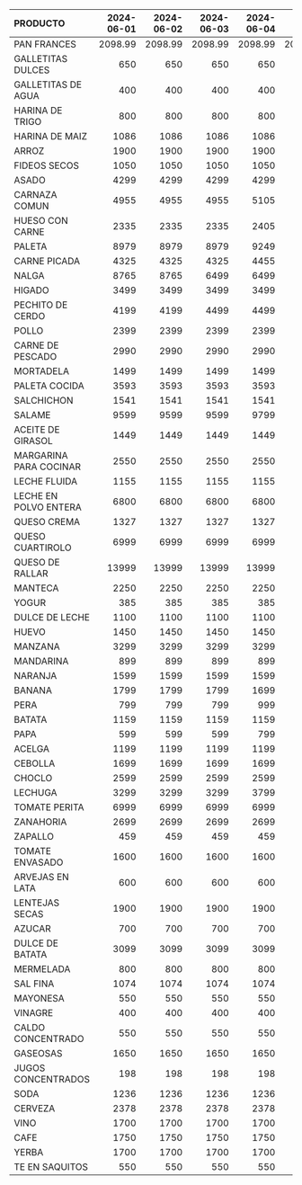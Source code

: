 | PRODUCTO               |   2024-06-01 |   2024-06-02 |   2024-06-03 |   2024-06-04 |   2024-06-05 |   2024-06-06 |
|:-----------------------|-------------:|-------------:|-------------:|-------------:|-------------:|-------------:|
| PAN FRANCES            |      2098.99 |      2098.99 |      2098.99 |      2098.99 |      2098.99 |      2098.99 |
| GALLETITAS DULCES      |       650    |       650    |       650    |       650    |       650    |       650    |
| GALLETITAS DE AGUA     |       400    |       400    |       400    |       400    |       400    |       400    |
| HARINA DE TRIGO        |       800    |       800    |       800    |       800    |       800    |       800    |
| HARINA DE MAIZ         |      1086    |      1086    |      1086    |      1086    |      1086    |      1086    |
| ARROZ                  |      1900    |      1900    |      1900    |      1900    |      1500    |      1500    |
| FIDEOS SECOS           |      1050    |      1050    |      1050    |      1050    |      1050    |      1050    |
| ASADO                  |      4299    |      4299    |      4299    |      4299    |      4299    |      4299    |
| CARNAZA COMUN          |      4955    |      4955    |      4955    |      5105    |      5105    |      5105    |
| HUESO CON CARNE        |      2335    |      2335    |      2335    |      2405    |      2405    |      2405    |
| PALETA                 |      8979    |      8979    |      8979    |      9249    |      9249    |      9249    |
| CARNE PICADA           |      4325    |      4325    |      4325    |      4455    |      4455    |      4455    |
| NALGA                  |      8765    |      8765    |      6499    |      6499    |      6499    |      6499    |
| HIGADO                 |      3499    |      3499    |      3499    |      3499    |      3499    |      3499    |
| PECHITO DE CERDO       |      4199    |      4199    |      4499    |      4499    |      4499    |      4499    |
| POLLO                  |      2399    |      2399    |      2399    |      2399    |      2399    |      2399    |
| CARNE DE PESCADO       |      2990    |      2990    |      2990    |      2990    |      2990    |      2990    |
| MORTADELA              |      1499    |      1499    |      1499    |      1499    |      1499    |      1499    |
| PALETA COCIDA          |      3593    |      3593    |      3593    |      3593    |      3593    |      3593    |
| SALCHICHON             |      1541    |      1541    |      1541    |      1541    |      1541    |      1541    |
| SALAME                 |      9599    |      9599    |      9599    |      9799    |      9799    |      9799    |
| ACEITE DE GIRASOL      |      1449    |      1449    |      1449    |      1449    |      1449    |      1449    |
| MARGARINA PARA COCINAR |      2550    |      2550    |      2550    |      2550    |      2550    |      2550    |
| LECHE FLUIDA           |      1155    |      1155    |      1155    |      1155    |      1155    |      1205    |
| LECHE EN POLVO ENTERA  |      6800    |      6800    |      6800    |      6800    |      6800    |      7000    |
| QUESO CREMA            |      1327    |      1327    |      1327    |      1327    |      1327    |      1327    |
| QUESO CUARTIROLO       |      6999    |      6999    |      6999    |      6999    |      6999    |      6999    |
| QUESO DE RALLAR        |     13999    |     13999    |     13999    |     13999    |     13999    |     13999    |
| MANTECA                |      2250    |      2250    |      2250    |      2250    |      2250    |      2250    |
| YOGUR                  |       385    |       385    |       385    |       385    |       385    |       385    |
| DULCE DE LECHE         |      1100    |      1100    |      1100    |      1100    |      1100    |      1250    |
| HUEVO                  |      1450    |      1450    |      1450    |      1450    |      1450    |      1450    |
| MANZANA                |      3299    |      3299    |      3299    |      3299    |      3299    |      3299    |
| MANDARINA              |       899    |       899    |       899    |       899    |       899    |       899    |
| NARANJA                |      1599    |      1599    |      1599    |      1599    |      1599    |      1599    |
| BANANA                 |      1799    |      1799    |      1799    |      1699    |      1699    |      1699    |
| PERA                   |       799    |       799    |       799    |       999    |       999    |       999    |
| BATATA                 |      1159    |      1159    |      1159    |      1159    |      1199    |      1199    |
| PAPA                   |       599    |       599    |       599    |       799    |       799    |       799    |
| ACELGA                 |      1199    |      1199    |      1199    |      1199    |      1199    |      1199    |
| CEBOLLA                |      1699    |      1699    |      1699    |      1699    |      1699    |      1699    |
| CHOCLO                 |      2599    |      2599    |      2599    |      2599    |      2599    |      2599    |
| LECHUGA                |      3299    |      3299    |      3299    |      3799    |      3799    |      3799    |
| TOMATE PERITA          |      6999    |      6999    |      6999    |      6999    |      6999    |      6999    |
| ZANAHORIA              |      2699    |      2699    |      2699    |      2699    |      2699    |      2699    |
| ZAPALLO                |       459    |       459    |       459    |       459    |       459    |       459    |
| TOMATE ENVASADO        |      1600    |      1600    |      1600    |      1600    |      1600    |      1700    |
| ARVEJAS EN LATA        |       600    |       600    |       600    |       600    |       600    |       600    |
| LENTEJAS SECAS         |      1900    |      1900    |      1900    |      1900    |      1900    |      1900    |
| AZUCAR                 |       700    |       700    |       700    |       700    |       700    |       750    |
| DULCE DE BATATA        |      3099    |      3099    |      3099    |      3099    |      3199    |      3199    |
| MERMELADA              |       800    |       800    |       800    |       800    |       800    |       800    |
| SAL FINA               |      1074    |      1074    |      1074    |      1074    |      1074    |      1074    |
| MAYONESA               |       550    |       550    |       550    |       550    |       550    |       550    |
| VINAGRE                |       400    |       400    |       400    |       400    |       400    |       450    |
| CALDO CONCENTRADO      |       550    |       550    |       550    |       550    |       550    |       700    |
| GASEOSAS               |      1650    |      1650    |      1650    |      1650    |      1650    |      1650    |
| JUGOS CONCENTRADOS     |       198    |       198    |       198    |       198    |       198    |       198    |
| SODA                   |      1236    |      1236    |      1236    |      1236    |      1236    |      1236    |
| CERVEZA                |      2378    |      2378    |      2378    |      2378    |      2378    |      2378    |
| VINO                   |      1700    |      1700    |      1700    |      1700    |      1700    |      1700    |
| CAFE                   |      1750    |      1750    |      1750    |      1750    |      1750    |      1850    |
| YERBA                  |      1700    |      1700    |      1700    |      1700    |      1700    |      1700    |
| TE EN SAQUITOS         |       550    |       550    |       550    |       550    |       550    |       600    |